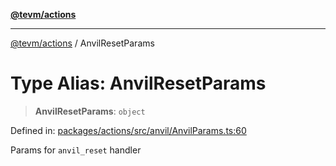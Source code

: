 [**@tevm/actions**](../README.md)

***

[@tevm/actions](../globals.md) / AnvilResetParams

# Type Alias: AnvilResetParams

> **AnvilResetParams**: `object`

Defined in: [packages/actions/src/anvil/AnvilParams.ts:60](https://github.com/evmts/tevm-monorepo/blob/main/packages/actions/src/anvil/AnvilParams.ts#L60)

Params for `anvil_reset` handler
